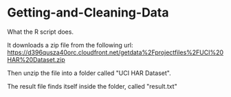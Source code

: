 # Getting-and-Cleaning-Data

What the R script does.

It downloads a zip file from the following url:
https://d396qusza40orc.cloudfront.net/getdata%2Fprojectfiles%2FUCI%20HAR%20Dataset.zip

Then unzip the file into a folder called "UCI HAR Dataset".

The result file finds itself inside the folder, called "result.txt"
